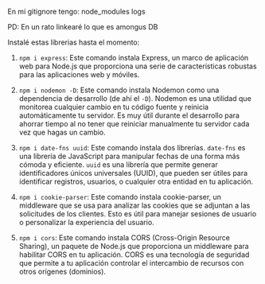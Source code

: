 En mi gitignore tengo:
node_modules
logs

PD: En un rato linkearé lo que es amongus DB

Instalé estas librerias hasta el momento:

1. `npm i express`: Este comando instala Express, un marco de aplicación web para Node.js que proporciona una serie de características robustas para las aplicaciones web y móviles. 

2. `npm i nodemon -D`: Este comando instala Nodemon como una dependencia de desarrollo (de ahí el `-D`). Nodemon es una utilidad que monitorea cualquier cambio en tu código fuente y reinicia automáticamente tu servidor. Es muy útil durante el desarrollo para ahorrar tiempo al no tener que reiniciar manualmente tu servidor cada vez que hagas un cambio.

3. `npm i date-fns uuid`: Este comando instala dos librerías. `date-fns` es una librería de JavaScript para manipular fechas de una forma más cómoda y eficiente. `uuid` es una librería que permite generar identificadores únicos universales (UUID), que pueden ser útiles para identificar registros, usuarios, o cualquier otra entidad en tu aplicación.

4. `npm i cookie-parser`: Este comando instala cookie-parser, un middleware que se usa para analizar las cookies que se adjuntan a las solicitudes de los clientes. Esto es útil para manejar sesiones de usuario o personalizar la experiencia del usuario.

5. `npm i cors`: Este comando instala CORS (Cross-Origin Resource Sharing), un paquete de Node.js que proporciona un middleware para habilitar CORS en tu aplicación. CORS es una tecnología de seguridad que permite a tu aplicación controlar el intercambio de recursos con otros orígenes (dominios).